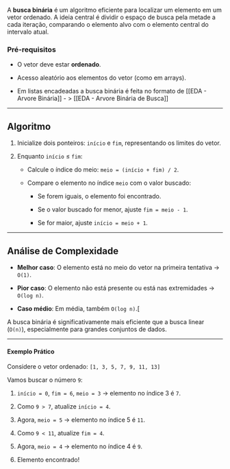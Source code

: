A **busca binária** é um algoritmo eficiente para localizar um elemento em um vetor ordenado. A ideia central é dividir o espaço de busca pela metade a cada iteração, comparando o elemento alvo com o elemento central do intervalo atual.​

###  Pré-requisitos

- O vetor deve estar **ordenado**.
    
- Acesso aleatório aos elementos do vetor (como em arrays).​
	
- Em listas encadeadas a busca binária é feita no formato de [[EDA - Arvore Binária]]  - > [[EDA - Arvore Binária de Busca]]

---

## Algoritmo

1. Inicialize dois ponteiros: `início` e `fim`, representando os limites do vetor.
    
2. Enquanto `início` ≤ `fim`:
    
    - Calcule o índice do meio: `meio = (início + fim) / 2`.
        
    - Compare o elemento no índice `meio` com o valor buscado:
        
        - Se forem iguais, o elemento foi encontrado.
            
        - Se o valor buscado for menor, ajuste `fim = meio - 1`.
            
        - Se for maior, ajuste `início = meio + 1`.
            

---
## Análise de Complexidade

- **Melhor caso**: O elemento está no meio do vetor na primeira tentativa → `O(1)`.
    
- **Pior caso**: O elemento não está presente ou está nas extremidades → `O(log n)`.
    
- **Caso médio**: Em média, também `O(log n)`.​[

A busca binária é significativamente mais eficiente que a busca linear (`O(n)`), especialmente para grandes conjuntos de dados.

---
#### Exemplo Prático

Considere o vetor ordenado: `[1, 3, 5, 7, 9, 11, 13]`​

Vamos buscar o número `9`:​

1. `início = 0`, `fim = 6`, `meio = 3` → elemento no índice 3 é `7`.
    
2. Como `9 > 7`, atualize `início = 4`.
    
3. Agora, `meio = 5` → elemento no índice 5 é `11`.
    
4. Como `9 < 11`, atualize `fim = 4`.
    
5. Agora, `meio = 4` → elemento no índice 4 é `9`.
    
6. Elemento encontrado!

